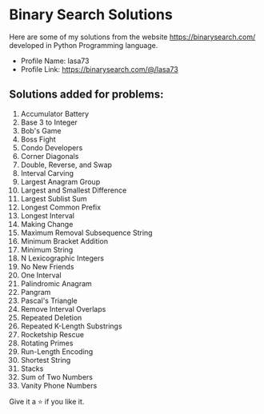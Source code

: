 # Binary Search Solutions

Here are some of my solutions from the website https://binarysearch.com/ developed in Python Programming language.

-	Profile Name: lasa73
-	Profile Link: https://binarysearch.com/@/lasa73

## Solutions added for problems:

1. Accumulator Battery
2. Base 3 to Integer
3. Bob's Game
4. Boss Fight
5. Condo Developers
6. Corner Diagonals
7. Double, Reverse, and Swap
8. Interval Carving
9. Largest Anagram Group
10. Largest and Smallest Difference
11. Largest Sublist Sum
12. Longest Common Prefix
13. Longest Interval
14. Making Change
15. Maximum Removal Subsequence String
16. Minimum Bracket Addition
17. Minimum String
18. N Lexicographic Integers
19. No New Friends
20. One Interval
21. Palindromic Anagram
22. Pangram
23. Pascal's Triangle
25. Remove Interval Overlaps
26. Repeated Deletion
27. Repeated K-Length Substrings
28. Rocketship Rescue
29. Rotating Primes
30. Run-Length Encoding
31. Shortest String
32. Stacks
33. Sum of Two Numbers
34. Vanity Phone Numbers

Give it a :star: if you like it.